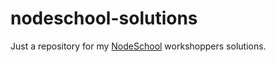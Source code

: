 # nodeschool-solutions
Just a repository for my [NodeSchool](http://nodeschool.io) workshoppers solutions.
